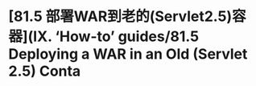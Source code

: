 # \[81.5 部署WAR到老的\(Servlet2.5\)容器\]\(IX. ‘How-to’ guides/81.5 Deploying a WAR in an Old \(Servlet 2.5\) Conta

